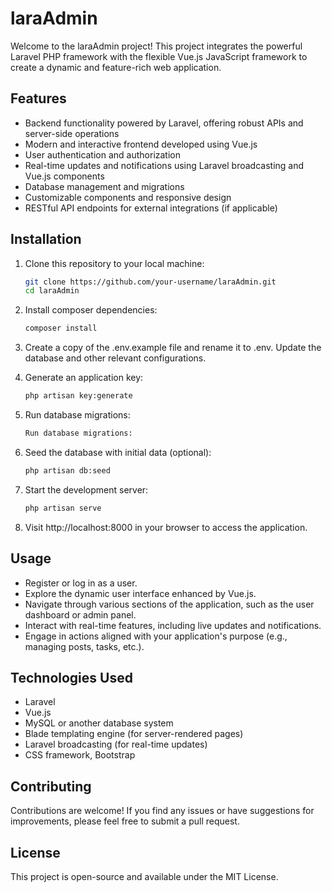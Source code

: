 # laraAdmin

Welcome to the laraAdmin project! This project integrates the powerful Laravel PHP framework with the flexible Vue.js JavaScript framework to create a dynamic and feature-rich web application.

## Features

- Backend functionality powered by Laravel, offering robust APIs and server-side operations
- Modern and interactive frontend developed using Vue.js
- User authentication and authorization
- Real-time updates and notifications using Laravel broadcasting and Vue.js components
- Database management and migrations
- Customizable components and responsive design
- RESTful API endpoints for external integrations (if applicable)

## Installation

1. Clone this repository to your local machine:
   ```sh
   git clone https://github.com/your-username/laraAdmin.git
   cd laraAdmin

2. Install composer dependencies:
   ```sh
   composer install

3. Create a copy of the .env.example file and rename it to .env. Update the database and other relevant configurations.

5. Generate an application key:
   ```sh
   php artisan key:generate

6. Run database migrations:
   ```sh
   Run database migrations:

7. Seed the database with initial data (optional):
   ```sh
   php artisan db:seed

8. Start the development server:
   ```sh
   php artisan serve

9. Visit http://localhost:8000 in your browser to access the application.

## Usage
- Register or log in as a user.
- Explore the dynamic user interface enhanced by Vue.js.
- Navigate through various sections of the application, such as the user dashboard or admin panel.
- Interact with real-time features, including live updates and notifications.
- Engage in actions aligned with your application's purpose (e.g., managing posts, tasks, etc.).

## Technologies Used
- Laravel
- Vue.js
- MySQL or another database system
- Blade templating engine (for server-rendered pages)
- Laravel broadcasting (for real-time updates)
- CSS framework, Bootstrap

## Contributing
Contributions are welcome! If you find any issues or have suggestions for improvements, please feel free to submit a pull request.

## License
This project is open-source and available under the MIT License.
